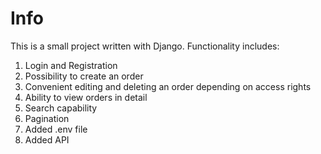 # Info
This is a small project written with Django. Functionality includes:
1) Login and Registration
2) Possibility to create an order
3) Convenient editing and deleting an order depending on access rights
4) Ability to view orders in detail
5) Search capability
6) Pagination
7) Added .env file
8) Added API
